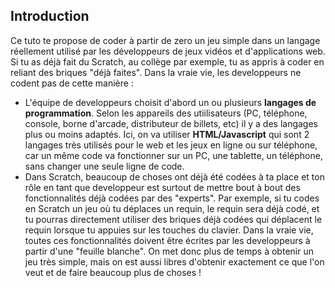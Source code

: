 ## Introduction

Ce tuto te propose de coder à partir de zero un jeu simple dans un langage réellement utilisé par les développeurs de jeux vidéos et d'applications web. Si tu as déjà fait du Scratch, au collège par exemple, tu as appris à coder en reliant des briques "déjà faites". Dans la vraie vie, les developpeurs ne codent pas de cette manière : 
* L'équipe de developpeurs choisit d'abord un ou plusieurs **langages de programmation**. Selon les appareils des utiilisateurs (PC, téléphone, console, borne d'arcade, distributeur de billets, etc) il y a des langages plus ou moins adaptés. Ici, on va utiliser **HTML/Javascript** qui sont 2 langages très utilisés pour le web et les jeux en ligne ou sur téléphone, car un même code va fonctionner sur un PC, une tablette, un téléphone, sans changer une seule ligne de code.
* Dans Scratch, beaucoup de choses ont déjà été codées à ta place et ton rôle en tant que developpeur est surtout de mettre bout à bout des fonctionnalités déjà codées par des "experts". Par exemple, si tu codes en Scratch un jeu où tu déplaces un requin, le requin sera déjà codé, et tu pourras directement utiliser des briques déjà codées qui déplacent le requin lorsque tu appuies sur les touches du clavier. Dans la vraie vie, toutes ces fonctionnalités doivent être écrites par les developpeurs à partir d'une "feuille blanche". On met donc plus de temps à obtenir un jeu très simple, mais on est aussi libres d'obtenir exactement ce que l'on veut et de faire beaucoup plus de choses !


